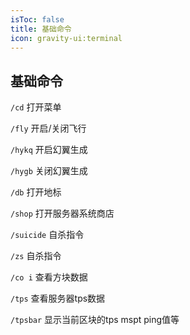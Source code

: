 ```yaml
---
isToc: false
title: 基础命令
icon: gravity-ui:terminal
---
```


## 基础命令

`/cd` 打开菜单

`/fly` 开启/关闭飞行

`/hykq` 开启幻翼生成

`/hygb` 关闭幻翼生成

`/db` 打开地标

`/shop` 打开服务器系统商店

`/suicide` 自杀指令

`/zs` 自杀指令

`/co i` 查看方块数据

`/tps` 查看服务器tps数据

`/tpsbar` 显示当前区块的tps mspt ping值等
